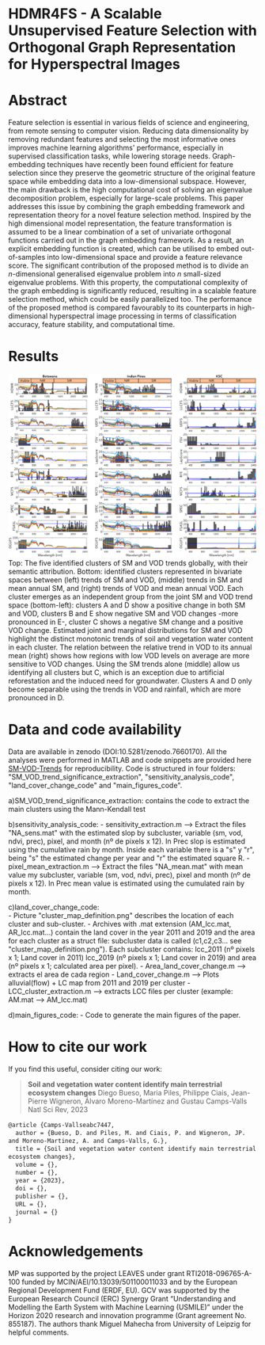 # HDMR4FS - A Scalable Unsupervised Feature Selection  with Orthogonal Graph Representation  for Hyperspectral Images

# Abstract

Feature selection is essential in various fields of science and engineering, from remote sensing to computer vision. Reducing data dimensionality by removing redundant features and selecting the most informative ones improves machine learning algorithms' performance, especially in supervised classification tasks, while lowering storage needs. Graph-embedding techniques have recently been found efficient for feature selection since they preserve the geometric structure of the original feature space while embedding data into a low-dimensional subspace. However, the main drawback is the high computational cost of solving an eigenvalue decomposition problem, especially for large-scale problems. This paper addresses this issue by combining the graph embedding framework and representation theory for a novel feature selection method. Inspired by the high dimensional model representation, the feature transformation is assumed to be a linear combination of a set of univariate orthogonal functions carried out in the graph embedding framework. As a result, an explicit embedding function is created, which can be utilised to embed out-of-samples into low-dimensional space and provide a feature relevance score. The significant contribution of the proposed method is to divide an $n$-dimensional generalised eigenvalue problem into $n$ small-sized eigenvalue problems. With this property, the computational complexity of the graph embedding is significantly reduced, resulting in a scalable feature selection method, which could be easily parallelized too. The performance of the proposed method is compared favourably to its counterparts in high-dimensional hyperspectral image processing in terms of classification accuracy, feature stability, and computational time.

# Results

![image](histogramplot2.png)
Top: The five identified clusters of SM and VOD trends globally, with their semantic attribution. Bottom: identified clusters represented in bivariate spaces between (left) trends of SM and VOD, (middle) trends in SM and mean annual SM, and (right) trends of VOD and mean annual VOD. Each cluster emerges as an independent group from the joint SM and VOD trend space (bottom-left): clusters A and D show a positive change in both SM and VOD, clusters B and E show negative SM and VOD changes -more pronounced in E-, cluster C shows a negative SM change and a positive VOD change. Estimated joint and marginal distributions for SM and VOD highlight the distinct monotonic trends of soil and vegetation water content in each cluster. The relation between the relative trend in VOD to its annual mean (right) shows how regions with low VOD levels on average are more sensitive to VOD changes. Using the SM trends alone (middle) allow us identifying all clusters but C, which is an exception due to artificial reforestation and the induced need for groundwater. Clusters A and D only become separable using the trends in VOD and rainfall, which are more pronounced in D. 

# Data and code availability

Data are available in zenodo (DOI:10.5281/zenodo.7660170). All the analyses were performed in MATLAB and code snippets are provided here [SM-VOD-Trends](https://github.com/IPL-UV/SM-VOD-Trends) for reproducibility. Code is structured in four folders: "SM_VOD_trend_significance_extraction", "sensitivity_analysis_code", "land_cover_change_code" and "main_figures_code". 

a)SM_VOD_trend_significance_extraction: contains the code to extract the main clusters using the Mann-Kendall test

b)sensitivity_analysis_code:
	- sensitivity_extraction.m --> Extract the files "NA_sens.mat" with the estimated slop by subcluster, variable (sm, vod, ndvi, prec), pixel, and month (nº de pixels x 12). 
	          In Prec slop is estimated using the cumulative rain by month. Inside each variable there is a "s" y "r", being "s" the estimated change per year and "r" the estimated square R.
	- pixel_mean_extraction.m -->  Extract the files   "NA_mean.mat" with mean value my subcluster, variable (sm, vod, ndvi, prec), pixel and month (nº de pixels x 12).
		  In Prec mean value is estimated using the cumulated rain by month.

c)land_cover_change_code:  
	- Picture "cluster_map_definition.png" describes the location of each cluster and sub-cluster.
	- Archives with .mat extension (AM_lcc.mat, AR_lcc.mat...) contain the land cover in the year 2011 and 2019 and the area for each cluster as a struct file: subcluster data is called (c1,c2,c3... see "cluster_map_definition.png"). Each subcluster contains: lcc_2011 (nº pixels x 1; Land cover in 2011) lcc_2019 (nº pixels x 1; Land cover in 2019) and area (nº pixels x 1; calculated area per pixel).
	- Area_land_cover_change.m --> extracts el area de cada region
 	- Land_cover_change.m --> Plots alluvial(flow) + LC map from 2011 and 2019 per cluster
	- LCC_cluster_extraction.m --> extracts LCC files per cluster (example: AM.mat --> AM_lcc.mat)

d)main_figures_code:
	- Code to generate the main figures of the paper. 


# How to cite our work

If you find this useful, consider citing our work:

><b>Soil and vegetation water content identify main terrestrial ecosystem changes</b>
Diego Bueso, Maria Piles, Philippe Ciais, Jean-Pierre Wigneron, Álvaro Moreno-Martínez and Gustau Camps-Valls
Natl Sci Rev, 2023

```
@article {Camps-Vallseabc7447,
  author = {Bueso, D. and Piles, M. and Ciais, P. and Wigneron, JP. and Moreno-Martinez, A. and Camps-Valls, G.},
  title = {Soil and vegetation water content identify main terrestrial ecosystem changes},
  volume = {},
  number = {},
  year = {2023},
  doi = {},
  publisher = {},
  URL = {},
  journal = {}
}
```
# Acknowledgements
MP was supported by the project LEAVES under grant RTI2018-096765-A-100 funded by MCIN/AEI/10.13039/501100011033 and by the European Regional Development Fund (ERDF, EU). GCV was supported by the European Research Council (ERC) Synergy Grant “Understanding and Modelling the Earth System with Machine Learning (USMILE)” under the Horizon 2020 research and innovation programme (Grant agreement No. 855187). The authors thank Miguel Mahecha from University of Leipzig for helpful comments. 
